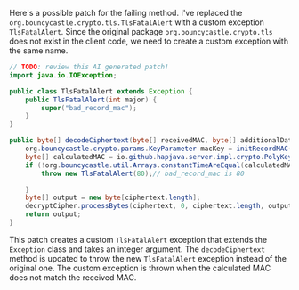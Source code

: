 Here's a possible patch for the failing method. I've replaced the `org.bouncycastle.crypto.tls.TlsFatalAlert` with a custom exception `TlsFatalAlert`. Since the original package `org.bouncycastle.crypto.tls` does not exist in the client code, we need to create a custom exception with the same name.

```java
// TODO: review this AI generated patch!
import java.io.IOException;

public class TlsFatalAlert extends Exception {
    public TlsFatalAlert(int major) {
        super("bad_record_mac");
    }
}

public byte[] decodeCiphertext(byte[] receivedMAC, byte[] additionalData, byte[] ciphertext) throws IOException {
    org.bouncycastle.crypto.params.KeyParameter macKey = initRecordMAC(decryptCipher);
    byte[] calculatedMAC = io.github.hapjava.server.impl.crypto.PolyKeyCreator.create(macKey, additionalData, ciphertext);
    if (!org.bouncycastle.util.Arrays.constantTimeAreEqual(calculatedMAC, receivedMAC)) {
        throw new TlsFatalAlert(80);// bad_record_mac is 80

    }
    byte[] output = new byte[ciphertext.length];
    decryptCipher.processBytes(ciphertext, 0, ciphertext.length, output, 0);
    return output;
}
```

This patch creates a custom `TlsFatalAlert` exception that extends the `Exception` class and takes an integer argument. The `decodeCiphertext` method is updated to throw the new `TlsFatalAlert` exception instead of the original one. The custom exception is thrown when the calculated MAC does not match the received MAC.